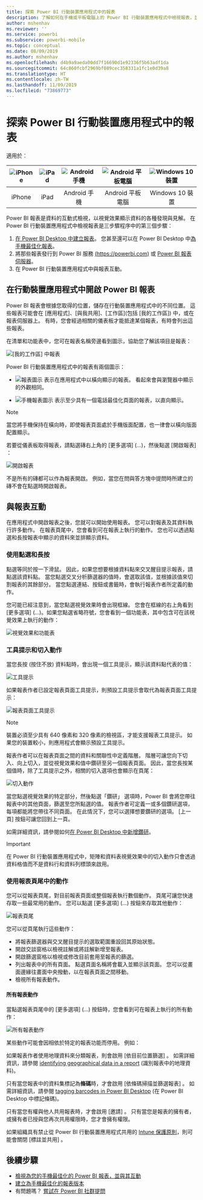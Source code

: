```yaml
---
title: 探索 Power BI 行動裝置應用程式中的報表
description: 了解如何在手機或平板電腦上的 Power BI 行動裝置應用程式中檢視報表，並與其互動。 您可以使用 Power BI 服務或 Power BI Desktop 來建立報表，然後在行動裝置應用程式中與其互動。
author: mshenhav
ms.reviewer: ''
ms.service: powerbi
ms.subservice: powerbi-mobile
ms.topic: conceptual
ms.date: 08/09/2019
ms.author: mshenhav
ms.openlocfilehash: d4b9a9aeda00dd7f16690d1e92336f5b63adf1da
ms.sourcegitcommit: 64c860fcbf2969bf089cec358331a1fc1e0d39a8
ms.translationtype: HT
ms.contentlocale: zh-TW
ms.lasthandoff: 11/09/2019
ms.locfileid: "73869773"
---
```

# <a name="explore-reports-in-the-power-bi-mobile-apps"></a>探索 Power BI 行動裝置應用程式中的報表
適用於︰

| ![iPhone](././media/mobile-reports-in-the-mobile-apps/ios-logo-40-px.png) | ![iPad](././media/mobile-reports-in-the-mobile-apps/ios-logo-40-px.png) | ![Android 手機](././media/mobile-reports-in-the-mobile-apps/android-logo-40-px.png) | ![Android 平板電腦](././media/mobile-reports-in-the-mobile-apps/android-logo-40-px.png) | ![Windows 10 裝置](./media/mobile-reports-in-the-mobile-apps/win-10-logo-40-px.png) |
|:---: |:---: |:---: |:---: |:---: |
| iPhone |iPad |Android 手機 |Android 平板電腦 |Windows 10 裝置 |

Power BI 報表是資料的互動式檢視，以視覺效果顯示資料的各種發現與見解。 在 Power BI 行動裝置應用程式中檢視報表是三步驟程序中的第三個步驟：

1. [在 Power BI Desktop 中建立報表](../../desktop-report-view.md)。 您甚至還可以在 Power BI Desktop 中[為手機最佳化報表](mobile-apps-view-phone-report.md)。
2. 將那些報表發行到 Power BI 服務 [(https://powerbi.com)](https://powerbi.com) 或 [Power BI 報表伺服器](../../report-server/get-started.md)。  
3. 在 Power BI 行動裝置應用程式中與報表互動。

## <a name="open-a-power-bi-report-in-the-mobile-app"></a>在行動裝置應用程式中開啟 Power BI 報表
Power BI 報表會根據您取得的位置，儲存在行動裝置應用程式中的不同位置。 這些報表可能會在 [應用程式]、[與我共用]、[工作區]\(包括 [我的工作區]) 中，或在報表伺服器上。 有時，您會經過相關的儀表板才能抵達某個報表，有時會列出這些報表。

在清單和功能表中，您可在報表名稱旁邊看到圖示，協助您了解該項目是報表：

![[我的工作區] 中報表](./media/mobile-reports-in-the-mobile-apps/reports-my-workspace.png)

Power BI 行動裝置應用程式中的報表有兩個圖示：

* ![報表圖示](./media/mobile-reports-in-the-mobile-apps/report-default-icon.png) 表示在應用程式中以橫向顯示的報表。 看起來會與瀏覽器中顯示的外觀相同。

* ![手機報表圖示](./media/mobile-reports-in-the-mobile-apps/report-phone-icon.png) 表示至少具有一個電話最佳化頁面的報表，以直向顯示。

> [!NOTE]
> 當您將手機保持在橫向時，即使報表頁面處於手機版面配置，也一律會以橫向版面配置顯示。

若要從儀表板取得報表，請點選磚右上角的 [更多選項]  (...)，然後點選 [開啟報表]  ：
  
  ![開啟報表](./media/mobile-reports-in-the-mobile-apps/power-bi-android-open-report-tile.png)
  
  不是所有的磚都可以作為報表開啟。 例如，當您在問與答方塊中提問時所建立的磚不會在點選時開啟報表。
  
## <a name="interact-with-reports"></a>與報表互動
在應用程式中開啟報表之後，您就可以開始使用報表。 您可以對報表及其資料執行許多動作。 在報表頁尾中，您會看到可在報表上執行的動作。 您也可以透過點選和長按報表中顯示的資料來並排顯示資料。

### <a name="using-tap-and-long-tap"></a>使用點選和長按
點選等同於按一下滑鼠。 因此，如果您想要根據資料點來交叉醒目提示報表，請點選該資料點。
當您點選交叉分析篩選器的值時，會選取該值，並根據該值來切割報表的其餘部分。
當您點選連結、按鈕或書籤時，會執行報表作者所定義的動作。

您可能已經注意到，當您點選視覺效果時會出現框線。 您會在框線的右上角看到 [更多選項]  (...)。如果您點選省略符號，您會看到一個功能表，其中包含可在該視覺效果上執行的動作：

![視覺效果和功能表](./media/mobile-reports-in-the-mobile-apps/report-visual-menu.png)

### <a name="tooltip-and-drill-actions"></a>工具提示和切入動作

當您長按 (按住不放) 資料點時，會出現一個工具提示，顯示該資料點代表的值：

![工具提示](./media/mobile-reports-in-the-mobile-apps/report-tooltip.png)

如果報表作者已設定報表頁面工具提示，則預設工具提示會取代為報表頁面工具提示：

![報表頁面工具提示](./media/mobile-reports-in-the-mobile-apps/report-page-tooltip.png)

> [!NOTE]
> 裝置必須至少具有 640 像素和 320 像素的檢視區，才能支援報表工具提示。 如果您的裝置較小，則應用程式會顯示預設工具提示。

報表作者可以在報表頁面之間的資料和關聯性中定義階層。 階層可讓您向下切入、向上切入，並從視覺效果和值中鑽研至另一個報表頁面。 因此，當您長按某個值時，除了工具提示之外，相關的切入選項也會顯示在頁尾：

![切入動作](./media/mobile-reports-in-the-mobile-apps/report-drill-actions.png)


當您點選視覺效果的特定部分，然後點選「鑽研」  選項時，Power BI 會將您帶往報表中的其他頁面，篩選至您所點選的值。 報表作者可定義一或多個鑽研選項，每項都能將您帶往不同頁面。 在此情況下，您可以選擇想要鑽研的選項。 [上一頁] 按鈕可讓您回到上一頁。


如需詳細資訊，請參閱如何[在 Power BI Desktop 中新增鑽研](../../desktop-drillthrough.md)。
   
   > [!IMPORTANT]
   > 在 Power BI 行動裝置應用程式中，矩陣和資料表視覺效果中的切入動作只會透過資料格值而不是資料行和資料列標頭來啟用。
   
   
   
### <a name="using-the-actions-in-the-report-footer"></a>使用報表頁尾中的動作
您可以從報表頁尾，對目前報表頁面或整個報表執行數個動作。 頁尾可讓您快速存取一些最常用的動作。 您可以點選 [更多選項]  (...) 按鈕來存取其他動作：

![報表頁尾](./media/mobile-reports-in-the-mobile-apps/report-footer.png)

您可以從頁尾執行這些動作：
- 將報表篩選器與交叉醒目提示的選取範圍重設回其原始狀態。
- 開啟交談窗格以檢視註解或將註解新增至報表。
- 開啟篩選窗格以檢視或修改目前套用至報表的篩選。
- 列出報表中的所有頁面。 點選頁面名稱將會載入並顯示該頁面。
您可以從畫面邊緣往畫面中央撥動，以在報表頁面之間移動。
- 檢視所有報表動作。

#### <a name="all-report-actions"></a>所有報表動作
當點選報表頁尾中的 [更多選項]  (...) 按鈕時，您會看到可在報表上執行的所有動作：


![所有報表動作](./media/mobile-reports-in-the-mobile-apps/report-all-actions.png)

某些動作可能會因相依於特定的報表功能而停用。
例如：

如果報表作者使用地理資料來分類報表，則會啟用 [依目前位置篩選]  。 如需詳細資訊，請參閱 [identifying geographical data in a report](https://docs.microsoft.com/power-bi/desktop-mobile-geofiltering) (識別報表中的地理資料)。

只有當您報表中的資料集標記為**條碼**時，才會啟用 [依條碼掃描並篩選報表]  。 如需詳細資訊，請參閱 [tagging barcodes in Power BI Desktop](https://docs.microsoft.com/power-bi/desktop-mobile-barcodes) (在 Power BI Desktop 中標記條碼)。

只有當您有權與他人共用報表時，才會啟用 [邀請]  。 只有當您是報表的擁有者，或擁有者已授與您再次共用權限時，您才會擁有權限。

如果組織具有禁止從 Power BI 行動裝置應用程式共用的 [Intune 保護原則](https://docs.microsoft.com/intune/app-protection-policies)，則可能會關閉 [標註並共用]  。

## <a name="next-steps"></a>後續步驟
* [檢視為您的手機最佳化的 Power BI 報表，並與其互動](mobile-apps-view-phone-report.md)
* [建立為手機最佳化的報表版本](../../desktop-create-phone-report.md)
* 有問題嗎？ [嘗試在 Power BI 社群提問](https://community.powerbi.com/)

